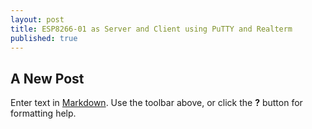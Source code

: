 ```yaml
---
layout: post
title: ESP8266-01 as Server and Client using PuTTY and Realterm
published: true
---
```

## A New Post

Enter text in [Markdown](http://daringfireball.net/projects/markdown/). Use the toolbar above, or click the **?** button for formatting help.
